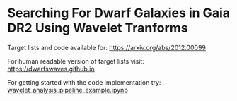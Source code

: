 # Searching For Dwarf Galaxies in Gaia DR2 Using Wavelet Tranforms 
Target lists and code available for: https://arxiv.org/abs/2012.00099

For human readable version of target lists visit: https://dwarfswaves.github.io

For getting started with the code implementation try: [wavelet_analysis_pipeline_example.ipynb](https://github.com/dwarfswaves/dwarfswaves.github.io/blob/main/wavelet_analysis_pipeline_example.ipynb)
